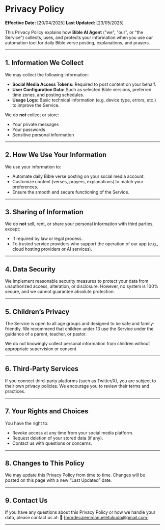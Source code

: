 # Privacy Policy

**Effective Date:** \[20/04/2025]
**Last Updated:** \[23/05/2025]

This Privacy Policy explains how **Bible AI Agent** ("we", "our", or "the Service") collects, uses, and protects your information when you use our automation tool for daily Bible verse posting, explanations, and prayers.

---

## 1. Information We Collect

We may collect the following information:

* **Social Media Access Tokens:** Required to post content on your behalf.
* **User Configuration Data:** Such as selected Bible versions, preferred time zones, and posting schedules.
* **Usage Logs:** Basic technical information (e.g. device type, errors, etc.) to improve the Service.

We do **not** collect or store:

* Your private messages
* Your passwords
* Sensitive personal information

---

## 2. How We Use Your Information

We use your information to:

* Automate daily Bible verse posting on your social media account.
* Customize content (verses, prayers, explanations) to match your preferences.
* Ensure the smooth and secure functioning of the Service.

---

## 3. Sharing of Information

We do **not** sell, rent, or share your personal information with third parties, except:

* If required by law or legal process.
* To trusted service providers who support the operation of our app (e.g., cloud hosting providers or AI services).

---

## 4. Data Security

We implement reasonable security measures to protect your data from unauthorized access, alteration, or disclosure. However, no system is 100% secure, and we cannot guarantee absolute protection.

---

## 5. Children’s Privacy

The Service is open to all age groups and designed to be safe and family-friendly. We recommend that children under 13 use the Service under the guidance of a parent, teacher, or pastor.

We do not knowingly collect personal information from children without appropriate supervision or consent.

---

## 6. Third-Party Services

If you connect third-party platforms (such as Twitter/X), you are subject to their own privacy policies. We encourage you to review their terms and practices.

---

## 7. Your Rights and Choices

You have the right to:

* Revoke access at any time from your social media platform.
* Request deletion of your stored data (if any).
* Contact us with questions or concerns.

---

## 8. Changes to This Policy

We may update this Privacy Policy from time to time. Changes will be posted on this page with a new “Last Updated” date.

---

## 9. Contact Us

If you have any questions about this Privacy Policy or how we handle your data, please contact us at:
📧 \[[mordecaiemmanueletukudo@gmail.com](mailto:your-email@example.com)]

---
